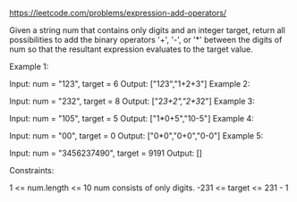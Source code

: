 https://leetcode.com/problems/expression-add-operators/

Given a string num that contains only digits and an integer target, return all possibilities to add the binary operators '+', '-', or '*' between the digits of num so that the resultant expression evaluates to the target value.



Example 1:

Input: num = "123", target = 6
Output: ["1*2*3","1+2+3"]
Example 2:

Input: num = "232", target = 8
Output: ["2*3+2","2+3*2"]
Example 3:

Input: num = "105", target = 5
Output: ["1*0+5","10-5"]
Example 4:

Input: num = "00", target = 0
Output: ["0*0","0+0","0-0"]
Example 5:

Input: num = "3456237490", target = 9191
Output: []


Constraints:

1 <= num.length <= 10
num consists of only digits.
-231 <= target <= 231 - 1
